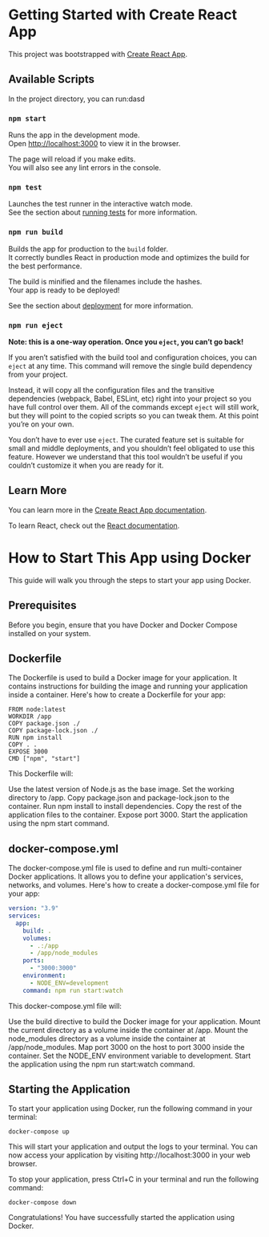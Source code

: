 # Getting Started with Create React App

This project was bootstrapped with [Create React App](https://github.com/facebook/create-react-app).

## Available Scripts

In the project directory, you can run:dasd

### `npm start`

Runs the app in the development mode.\
Open [http://localhost:3000](http://localhost:3000) to view it in the browser.

The page will reload if you make edits.\
You will also see any lint errors in the console.

### `npm test`

Launches the test runner in the interactive watch mode.\
See the section about [running tests](https://facebook.github.io/create-react-app/docs/running-tests) for more information.

### `npm run build`

Builds the app for production to the `build` folder.\
It correctly bundles React in production mode and optimizes the build for the best performance.

The build is minified and the filenames include the hashes.\
Your app is ready to be deployed!

See the section about [deployment](https://facebook.github.io/create-react-app/docs/deployment) for more information.

### `npm run eject`

**Note: this is a one-way operation. Once you `eject`, you can’t go back!**

If you aren’t satisfied with the build tool and configuration choices, you can `eject` at any time. This command will remove the single build dependency from your project.

Instead, it will copy all the configuration files and the transitive dependencies (webpack, Babel, ESLint, etc) right into your project so you have full control over them. All of the commands except `eject` will still work, but they will point to the copied scripts so you can tweak them. At this point you’re on your own.

You don’t have to ever use `eject`. The curated feature set is suitable for small and middle deployments, and you shouldn’t feel obligated to use this feature. However we understand that this tool wouldn’t be useful if you couldn’t customize it when you are ready for it.

## Learn More

You can learn more in the [Create React App documentation](https://facebook.github.io/create-react-app/docs/getting-started).

To learn React, check out the [React documentation](https://reactjs.org/).

# How to Start This App using Docker

This guide will walk you through the steps to start your app using Docker.

## Prerequisites

Before you begin, ensure that you have Docker and Docker Compose installed on your system.

## Dockerfile

The Dockerfile is used to build a Docker image for your application. It contains instructions for building the image and running your application inside a container. Here's how to create a Dockerfile for your app:

```Dockerfile:
FROM node:latest
WORKDIR /app
COPY package.json ./
COPY package-lock.json ./
RUN npm install
COPY . .
EXPOSE 3000
CMD ["npm", "start"]
```

This Dockerfile will:

Use the latest version of Node.js as the base image.
Set the working directory to /app.
Copy package.json and package-lock.json to the container.
Run npm install to install dependencies.
Copy the rest of the application files to the container.
Expose port 3000.
Start the application using the npm start command.

## docker-compose.yml

The docker-compose.yml file is used to define and run multi-container Docker applications. It allows you to define your application's services, networks, and volumes. Here's how to create a docker-compose.yml file for your app:

```yaml
version: "3.9"
services:
  app:
    build: .
    volumes:
      - .:/app
      - /app/node_modules
    ports:
      - "3000:3000"
    environment:
      - NODE_ENV=development
    command: npm run start:watch
```

This docker-compose.yml file will:

Use the build directive to build the Docker image for your application.
Mount the current directory as a volume inside the container at /app.
Mount the node_modules directory as a volume inside the container at /app/node_modules.
Map port 3000 on the host to port 3000 inside the container.
Set the NODE_ENV environment variable to development.
Start the application using the npm run start:watch command.

## Starting the Application

To start your application using Docker, run the following command in your terminal:

```
docker-compose up
```

This will start your application and output the logs to your terminal. You can now access your application by visiting http://localhost:3000 in your web browser.

To stop your application, press Ctrl+C in your terminal and run the following command:

```
docker-compose down
```

Congratulations! You have successfully started the application using Docker.

